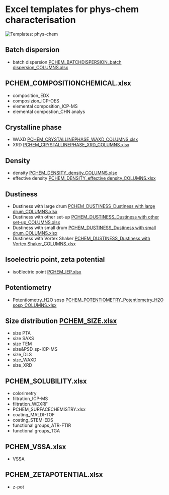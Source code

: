 # Excel templates for phys-chem characterisation

![Templates: phys-chem](images/templates_PCHEM.png "P-CHEM")

##	Batch dispersion 
*	batch dispersion [PCHEM_BATCHDISPERSION_batch dispersion_COLUMNS.xlsx](https://github.com/enanomapper/nmdataparser/tree/master/enmconvertor/src/site/resources/templates/PCHEM/BATCHDISPERSION)

##	PCHEM_COMPOSITIONCHEMICAL.xlsx
*	composition_EDX
*	composizion_ICP-OES
*	elemental composition_ICP-MS
*	elemental compostion_CHN analys

##	Crystalline phase
*	WAXD [PCHEM_CRYSTALLINEPHASE_WAXD_COLUMNS.xlsx](https://github.com/enanomapper/nmdataparser/tree/master/enmconvertor/src/site/resources/templates/PCHEM/CRYSTALLINEPHASE)
*	XRD [PCHEM_CRYSTALLINEPHASE_XRD_COLUMNS.xlsx](https://github.com/enanomapper/nmdataparser/tree/master/enmconvertor/src/site/resources/templates/PCHEM/CRYSTALLINEPHASE)

##	Density
*	density [PCHEM_DENSITY_density_COLUMNS.xlsx](https://github.com/enanomapper/nmdataparser/tree/master/enmconvertor/src/site/resources/templates/PCHEM/DENSITY)
*	effective density [PCHEM_DENSITY_effective density_COLUMNS.xlsx](https://github.com/enanomapper/nmdataparser/tree/master/enmconvertor/src/site/resources/templates/PCHEM/DENSITY)

##	Dustiness
*	Dustiness with large drum [PCHEM_DUSTINESS_Dustiness with large drum_COLUMNS.xlsx](https://github.com/enanomapper/nmdataparser/tree/master/enmconvertor/src/site/resources/templates/PCHEM/DUSTINESS)
*	Dustiness with other set-up [PCHEM_DUSTINESS_Dustiness with other set-up_COLUMNS.xlsx](https://github.com/enanomapper/nmdataparser/tree/master/enmconvertor/src/site/resources/templates/PCHEM/DUSTINESS)
*	Dustiness with small drum [PCHEM_DUSTINESS_Dustiness with small drum_COLUMNS.xlsx](https://github.com/enanomapper/nmdataparser/tree/master/enmconvertor/src/site/resources/templates/PCHEM/DUSTINESS)
*	Dustiness with Vortex Shaker [PCHEM_DUSTINESS_Dustiness with Vortex Shaker_COLUMNS.xlsx](https://github.com/enanomapper/nmdataparser/tree/master/enmconvertor/src/site/resources/templates/PCHEM/DUSTINESS)

##	Isoelectric point, zeta potential 
*	isoElectric point [PCHEM_IEP.xlsx](https://github.com/enanomapper/nmdataparser/tree/master/enmconvertor/src/site/resources/templates/PCHEM/IEP)

##	Potentiometry
*	Potentiometry_H2O sosp [PCHEM_POTENTIOMETRY_Potentiometry_H2O sosp_COLUMNS.xlsx](https://github.com/enanomapper/nmdataparser/tree/master/enmconvertor/src/site/resources/templates/PCHEM/POTENTIOMETRY)

##	Size distribution [PCHEM_SIZE.xlsx](https://github.com/enanomapper/nmdataparser/tree/master/enmconvertor/src/site/resources/templates/PCHEM/SIZE)
*	size PTA
*	size SAXS
*	size TEM
*	size&PSD_sp-ICP-MS
*	size_DLS
*	size_WAXD
*	size_XRD

##	PCHEM_SOLUBILITY.xlsx
*	colorimetry
*	filtration_ICP-MS
*	filtration_WDXRF
*	PCHEM_SURFACECHEMISTRY.xlsx
*	coating_MALDI-TOF
*	coating_STEM-EDS
*	functional groups_ATR-FTIR
*	functional groups_TGA

##	PCHEM_VSSA.xlsx
*	VSSA

##	PCHEM_ZETAPOTENTIAL.xlsx
*	z-pot
	
